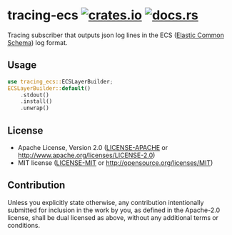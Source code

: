 # tracing-ecs [![crates.io](https://img.shields.io/crates/v/tracing-ecs.svg)](https://crates.io/crates/tracing-ecs) [![docs.rs](https://docs.rs/tracing-ecs/badge.svg)](https://docs.rs/tracing-ecs/)

Tracing subscriber that outputs json log lines in the ECS ([Elastic Common Schema](https://www.elastic.co/guide/en/ecs/current/ecs-reference.html)) log format.

## Usage

```rust
use tracing_ecs::ECSLayerBuilder;
ECSLayerBuilder::default()
    .stdout()
    .install()
    .unwrap()
```

## License

* Apache License, Version 2.0
   ([LICENSE-APACHE](LICENSE-APACHE) or <http://www.apache.org/licenses/LICENSE-2.0>)
* MIT license
   ([LICENSE-MIT](LICENSE-MIT) or <http://opensource.org/licenses/MIT>)

## Contribution

Unless you explicitly state otherwise, any contribution intentionally submitted
for inclusion in the work by you, as defined in the Apache-2.0 license, shall be
dual licensed as above, without any additional terms or conditions.
